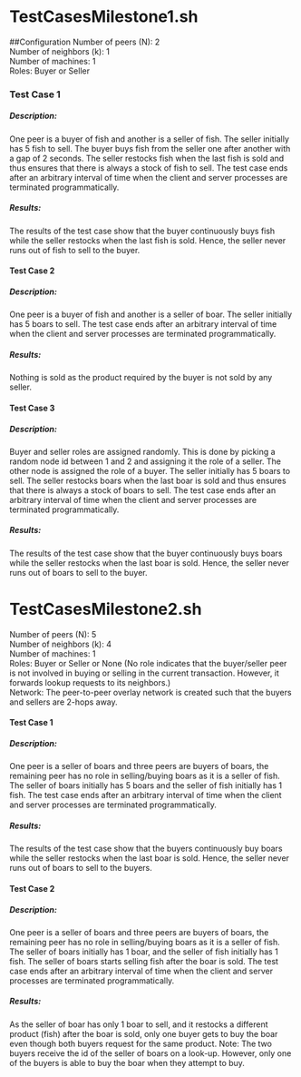 # TestCasesMilestone1.sh
##Configuration
Number of peers (N): 2\
Number of neighbors (k): 1\
Number of machines: 1\
Roles: Buyer or Seller

### Test Case 1
##### Description: 
One peer is a buyer of fish and another is a seller of fish. The seller initially has 5 fish to sell. The buyer buys fish from the seller one after another with a gap of 2 seconds. 
The seller restocks fish when the last fish is sold and thus ensures that there is always a stock of fish to sell.
The test case ends after an arbitrary interval of time when the client and server processes are terminated programmatically.
##### Results:
The results of the test case show that the buyer continuously buys fish while the seller restocks when the last fish is sold. Hence, the seller never runs out of fish to sell to the buyer.

#### Test Case 2
##### Description:
One peer is a buyer of fish and another is a seller of boar. The seller initially has 5 boars to sell.
The test case ends after an arbitrary interval of time when the client and server processes are terminated programmatically.

##### Results:
Nothing is sold as the product required by the buyer is not sold by any seller.

#### Test Case 3
##### Description:
Buyer and seller roles are assigned randomly. This is done by picking a random node id between 1 and 2 and assigning it the role of a seller. The other node is assigned the role of a buyer. 
The seller initially has 5 boars to sell. The seller restocks boars when the last boar is sold and thus ensures that there is always a stock of boars to sell.
The test case ends after an arbitrary interval of time when the client and server processes are terminated programmatically.

##### Results:
The results of the test case show that the buyer continuously buys boars while the seller restocks when the last boar is sold. Hence, the seller never runs out of boars to sell to the buyer.

# TestCasesMilestone2.sh
Number of peers (N): 5\
Number of neighbors (k): 4\
Number of machines: 1\
Roles: Buyer or Seller or None (No role indicates that the buyer/seller peer is not involved in buying or selling in the current transaction. However, it forwards lookup requests to its neighbors.)\
Network: The peer-to-peer overlay network is created such that the buyers and sellers are 2-hops away.

#### Test Case 1
##### Description:
One peer is a seller of boars and three peers are buyers of boars, the remaining peer has no role in selling/buying boars as it is a seller of fish.
The seller of boars initially has 5 boars and the seller of fish initially has 1 fish.
The test case ends after an arbitrary interval of time when the client and server processes are terminated programmatically.

##### Results:
The results of the test case show that the buyers continuously buy boars while the seller restocks when the last boar is sold. Hence, the seller never runs out of boars to sell to the buyers.

#### Test Case 2
##### Description:
One peer is a seller of boars and three peers are buyers of boars, the remaining peer has no role in selling/buying boars as it is a seller of fish.
The seller of boars initially has 1 boar, and the seller of fish initially has 1 fish. The seller of boars starts selling fish after the boar is sold.
The test case ends after an arbitrary interval of time when the client and server processes are terminated programmatically.

##### Results:
As the seller of boar has only 1 boar to sell, and it restocks a different product (fish) after the boar is sold, only one buyer gets to buy the boar even though both buyers request for the same product. Note: The two buyers receive the id of the seller of boars on a look-up. However, only one of the buyers is able to buy the boar when they attempt to buy.